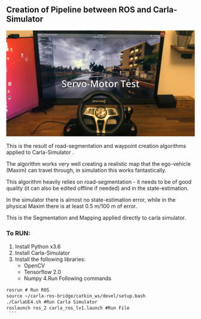 ## Creation of Pipeline between ROS and Carla-Simulator
[![Watch the video](https://github.com/AlejandroSoumah/Maxim_Simulator_ROS_Carla/blob/main/Screenshot_from_Servo_Motor.mov.png)](https://youtu.be/dV73Gp8pXlQ)

This is the result of road-segmentation and waypoint creation algorithms applied to Carla-Simulator .

The algorithm works very well creating a realistic map that the ego-vehicle (Maxim) can travel through, in simulation this works fantastically.

This algorithm heavily relies on  road-segmentation - it needs to be of good quality (it can also be edited offline if needed) and in the state-estimation.

In the simulator there is almost no state-estimation error, while in the physical Maxim there is at least 0.5 m/100 m of error.

This is the Segmentation and Mapping applied directly to carla simulator.

### To RUN:
   1. Install Python x3.6
   2. Install Carla-Simulator
   3. Install the following libraries:
        - OpenCV
        - Tensorflow 2.0
        - Numpy
   4.Run Following commands
   ```
   rosrun # Run ROS
   source ~/carla-ros-bridge/catkin_ws/devel/setup.bash
   ./CarlaUE4.sh #Run Carla Simulator
   roslaunch ros_2 carla_ros_lv1.launch #Run File
    ```


